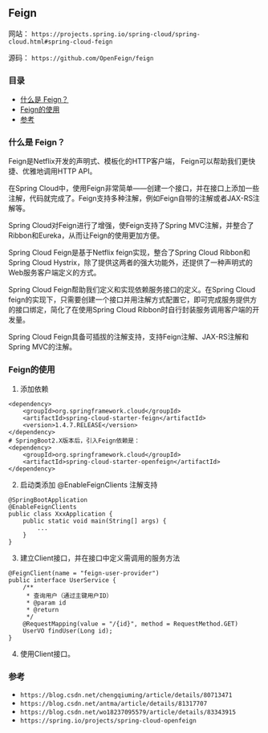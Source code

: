 ## Feign

网站： `https://projects.spring.io/spring-cloud/spring-cloud.html#spring-cloud-feign`

源码： `https://github.com/OpenFeign/feign`

### 目录
* [什么是 Feign？](#什么是-Feign？)
* [Feign的使用](#Feign的使用)
* [参考](#参考)

### 什么是 Feign？
Feign是Netflix开发的声明式、模板化的HTTP客户端， Feign可以帮助我们更快捷、优雅地调用HTTP API。

在Spring Cloud中，使用Feign非常简单——创建一个接口，并在接口上添加一些注解，代码就完成了。Feign支持多种注解，例如Feign自带的注解或者JAX-RS注解等。

Spring Cloud对Feign进行了增强，使Feign支持了Spring MVC注解，并整合了Ribbon和Eureka，从而让Feign的使用更加方便。

Spring Cloud Feign是基于Netflix feign实现，整合了Spring Cloud Ribbon和Spring Cloud Hystrix，除了提供这两者的强大功能外，还提供了一种声明式的Web服务客户端定义的方式。

Spring Cloud Feign帮助我们定义和实现依赖服务接口的定义。在Spring Cloud feign的实现下，只需要创建一个接口并用注解方式配置它，即可完成服务提供方的接口绑定，简化了在使用Spring Cloud Ribbon时自行封装服务调用客户端的开发量。

Spring Cloud Feign具备可插拔的注解支持，支持Feign注解、JAX-RS注解和Spring MVC的注解。

### Feign的使用
1. 添加依赖
```text
<dependency>
    <groupId>org.springframework.cloud</groupId>
    <artifactId>spring-cloud-starter-feign</artifactId>
    <version>1.4.7.RELEASE</version>
</dependency>
# SpringBoot2.X版本后，引入Feign依赖是：
<dependency>
    <groupId>org.springframework.cloud</groupId>
    <artifactId>spring-cloud-starter-openfeign</artifactId>
</dependency>
```
2. 启动类添加 @EnableFeignClients 注解支持
```text
@SpringBootApplication
@EnableFeignClients
public class XxxApplication {
    public static void main(String[] args) {
        ...
    }
}
```
3. 建立Client接口，并在接口中定义需调用的服务方法
```text
@FeignClient(name = "feign-user-provider")
public interface UserService {
    /**
     * 查询用户（通过主键用户ID）
     * @param id
     * @return
     */
    @RequestMapping(value = "/{id}", method = RequestMethod.GET)
    UserVO findUser(Long id);
}
```
4. 使用Client接口。

### 参考
* `https://blog.csdn.net/chengqiuming/article/details/80713471`
* `https://blog.csdn.net/antma/article/details/81317707`
* `https://blog.csdn.net/wo18237095579/article/details/83343915`
* `https://spring.io/projects/spring-cloud-openfeign`